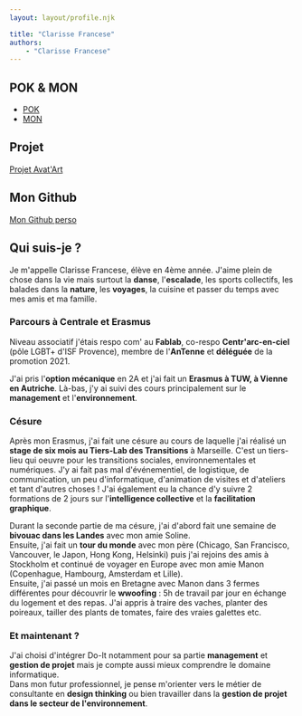 ```yaml
---
layout: layout/profile.njk

title: "Clarisse Francese"
authors:
    - "Clarisse Francese"
---
```


## POK & MON

- [POK](./pok)
- [MON](./mon)

## Projet

[Projet Avat'Art](../_projets/Avat'Art/)

## Mon Github

[Mon Github perso](https://github.com/Clarisse-Francese/GithubClarisse.git)

## Qui suis-je ?

Je m'appelle Clarisse Francese, élève en 4ème année. J'aime plein de chose dans la vie mais surtout la **danse**, l'**escalade**, les sports collectifs, les balades dans la **nature**, les **voyages**, la cuisine et passer du temps avec mes amis et ma famille.

### Parcours à Centrale et Erasmus

Niveau associatif j'étais respo com' au **Fablab**, co-respo **Centr'arc-en-ciel** (pôle LGBT+ d'ISF Provence), membre de l'**AnTenne** et **déléguée** de la promotion 2021.

J'ai pris l'**option mécanique** en 2A et j'ai fait un **Erasmus à TUW, à Vienne en Autriche**. Là-bas, j'y ai suivi des cours principalement sur le **management** et l'**environnement**.

### Césure

Après mon Erasmus, j'ai fait une césure au cours de laquelle j'ai réalisé un **stage de six mois au Tiers-Lab des Transitions** à Marseille. C'est un tiers-lieu qui oeuvre pour les transitions sociales, environnementales et numériques. J'y ai fait pas mal d'événementiel, de logistique, de communication, un peu d'informatique, d'animation de visites et d'ateliers et tant d'autres choses ! J'ai également eu la chance d'y suivre 2 formations de 2 jours sur l'**intelligence collective** et la **facilitation graphique**.

Durant la seconde partie de ma césure, j'ai d'abord fait une semaine de **bivouac dans les Landes** avec mon amie Soline.  
Ensuite, j'ai fait un **tour du monde** avec mon père (Chicago, San Francisco, Vancouver, le Japon, Hong Kong, Helsinki) puis j'ai rejoins des amis à Stockholm et continué de voyager en Europe avec mon amie Manon (Copenhague, Hambourg, Amsterdam et Lille).  
Ensuite, j'ai passé un mois en Bretagne avec Manon dans 3 fermes différentes pour découvrir le **wwoofing** : 5h de travail par jour en échange du logement et des repas. J'ai appris à traire des vaches, planter des poireaux, tailler des plants de tomates, faire des vraies galettes etc.

### Et maintenant ?

J'ai choisi d'intégrer Do-It notamment pour sa partie **management** et **gestion de projet** mais je compte aussi mieux comprendre le domaine informatique.  
Dans mon futur professionnel, je pense m'orienter vers le métier de consultante en **design thinking** ou bien travailler dans la **gestion de projet dans le secteur de l'environnement**.